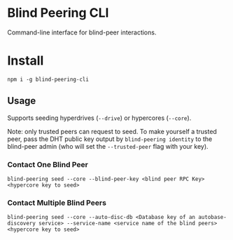 # Blind Peering CLI

Command-line interface for blind-peer interactions.

# Install

```
npm i -g blind-peering-cli
```

## Usage

Supports seeding hyperdrives (`--drive`) or hypercores (`--core`).

Note: only trusted peers can request to seed. To make yourself a trusted peer, pass the DHT public key output by `blind-peering identity` to the blind-peer admin (who will set the `--trusted-peer` flag with your key).

### Contact One Blind Peer

```
blind-peering seed --core --blind-peer-key <blind peer RPC Key> <hypercore key to seed>
```

### Contact Multiple Blind Peers

```
blind-peering seed --core --auto-disc-db <Database key of an autobase-discovery service> --service-name <service name of the blind peers> <hypercore key to seed>
```
